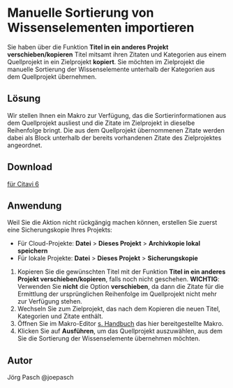 # Manuelle Sortierung von Wissenselementen importieren

Sie haben über die Funktion **Titel in ein anderes Projekt verschieben/kopieren** Titel mitsamt ihren Zitaten und Kategorien aus einem Quellprojekt in ein Zielprojekt **kopiert**. Sie möchten im Zielprojekt die manuelle Sortierung der Wissenselemente unterhalb der Kategorien aus dem Quellprojekt übernehmen. 

## Lösung
Wir stellen Ihnen ein Makro zur Verfügung, das die Sortierinformationen aus dem Quellprojekt ausliest und die Zitate im Zielprojekt in dieselbe Reihenfolge bringt. Die aus dem Quellprojekt übernommenen Zitate werden dabei als Block unterhalb der bereits vorhandenen Zitate des Zielprojektes angeordnet.

## Download
[für Citavi 6](C6_Import_sorting.cs)

## Anwendung
Weil Sie die Aktion nicht rückgängig machen können, erstellen Sie zuerst eine Sicherungskopie Ihres Projekts:
- Für Cloud-Projekte:  **Datei** > **Dieses Projekt** > **Archivkopie lokal speichern**
- Für lokale Projekte: **Datei** > **Dieses Projekt** > **Sicherungskopie**
1. Kopieren Sie die gewünschten Titel mit der Funktion  **Titel in ein anderes Projekt verschieben/kopieren**, falls noch nicht geschehen. **WICHTIG**: Verwenden Sie **nicht** die Option **verschieben**, da dann die Zitate für die Ermittlung der ursprünglichen Reihenfolge im Quellprojekt nicht mehr zur Verfügung stehen.    
1. Wechseln Sie zum Zielprojekt, das nach dem Kopieren die neuen Titel, Kategorien und Zitate enthält.
1. Öffnen Sie im Makro-Editor [s. Handbuch](https://www1.citavi.com/sub/manual6/de/index.html?executing_macros.html) das hier bereitgestellte Makro. 
1. Klicken Sie auf **Ausführen**, um das Quellprojekt auszuwählen, aus dem Sie die Sortierung der Wissenselemente übernehmen möchten.

## Autor
Jörg Pasch @joepasch
